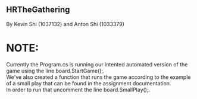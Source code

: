 ## HRTheGathering
By Kevin Shi (1037132) and Anton Shi (1033379)

# NOTE: 
Currently the Program.cs is running our intented automated version of the game using the line board.StartGame();.<br>
We've also created a function that runs the game according to the example of a small play that can be found in the assignment documentation.<br>
In order to run that uncomment the line board.SmallPlay();.<br>
